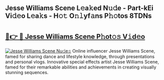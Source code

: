 ## Jesse Williams Scene L𝚎a𝚔ed N𝚞𝚍e - Part-kEi Vi𝚍𝚎o L𝚎a𝚔s - H𝚘𝚝 O𝚗𝚕yf𝚊ns P𝚑𝚘tos 8TDNs

# <h2><a href="http://kfc9rk9.oniu.top/?m=Jesse+Williams+Scene">🔗👉 🔴 Jesse Williams Scene P𝚑ot𝚘𝚜 V𝚒d𝚎o</a></h2>

[![Jesse Williams Scene Nu𝚍e𝚜](https://i.imgur.com/0qMVB7G.gif)](http://kfc9rk9.oniu.top/?m=Jesse+Williams+Scene)
Online influencer Jesse Williams Scene, famed for sharing dance and lifestyle knowledge, through presentations and personal vlogs. Innovative special effects artist Jesse Williams Scene, famed for their remarkable abilities and achievements in creating visually stunning sequences.  
